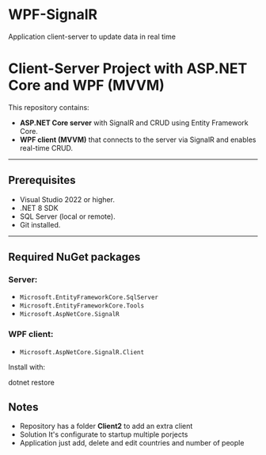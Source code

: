 # WPF-SignalR
Application client-server to update data in real time

# Client-Server Project with ASP.NET Core and WPF (MVVM)

This repository contains:
- **ASP.NET Core server** with SignalR and CRUD using Entity Framework Core.
- **WPF client (MVVM)** that connects to the server via SignalR and enables real-time CRUD.

---

## Prerequisites
- Visual Studio 2022 or higher.
- .NET 8 SDK
- SQL Server (local or remote).
- Git installed.

---

## Required NuGet packages
### Server:
- `Microsoft.EntityFrameworkCore.SqlServer`
- `Microsoft.EntityFrameworkCore.Tools`
- `Microsoft.AspNetCore.SignalR`

### WPF client:
- `Microsoft.AspNetCore.SignalR.Client`

Install with:

dotnet restore

## Notes
- Repository has a folder **Client2** to add an extra client
- Solution It's configurate to startup multiple porjects
- Application just add, delete and edit countries and number of people
